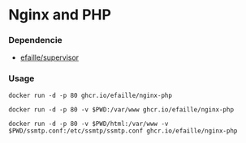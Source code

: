 # Nginx and PHP

### Dependencie

- [efaille/supervisor]

### Usage

```
docker run -d -p 80 ghcr.io/efaille/nginx-php
```

```
docker run -d -p 80 -v $PWD:/var/www ghcr.io/efaille/nginx-php
```

```
docker run -d -p 80 -v $PWD/html:/var/www -v $PWD/ssmtp.conf:/etc/ssmtp/ssmtp.conf ghcr.io/efaille/nginx-php
```

[efaille/supervisor]: //github.com/efaille/dockerfiles/tree/master/supervisor
